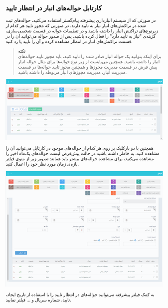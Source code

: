 
## کارتابل حواله‌های انبار در انتظار تایید
در صورتی که از سیستم انبارداری پیشرفته پیام‌گستر استفاده می‌کنید، حواله‌های ثبت شده در تراکنش‌های انبار نیاز به تایید دارند. در صورتی که مجوز تایید هر کدام از زیرنوع‌های تراکنش انبار را داشته باشید و در تنظیمات حواله در قسمت شخصی‌سازی، گزینه‌ی "نیاز به تایید دارد" را فعال کرده باشید، پس از صدور حواله می‌توانید آن را در قسمت تراکنش‌های انبار در انتظار مشاهده کرده و آن را تایید یا رد کنید.

> **نکته** <br>
برای اینکه بتوانید یک حواله انبار صادر شده را تایید کنید، باید مجوز تایید حواله‌های انبار را داشته باشید. همچنین می‌بایست از زیر نوع حواله‌‌ها برای مثال حواله انبار پیش فرض  در قسمت مدیریت مجوزها و همچنین مجوز تایید حواله‌ها در قسمت مدیریت انبار، مدیریت  مجوزهای انبار  مربوطه را داشته باشید.<br>

![کارتابل حواله‌های انبار در انتظار تایید](./Images/cartable-warehouse-remmitance.png)

همچنین با دو بارکلیک بر روی هر کدام از حواله‌های موجود در کارتابل می‌توانید آن را مشاهده کنید.
به خاطر داشته باشید در حالت پیش‌فرض لیست حواله‌های یک‌ماه اخیر را مشاهده می‌کنید، برای مشاهده حواله‌های بیشتر باید همانند تصویر زیر از منوی فیلتر بازه‌‌ی زمان مورد نظر خود را اعمال کنید.

![فیلتر تایید حواله انبار](./Images/filter-warehouse-remmitance-confirmation.png)

به کمک فیلتر پیشرفته می‌توانید حواله‌های در انتظار تایید را با استفاده از تاریخ ایجاد، تایید، شماره سریال و ... فیلتر نمایید.
